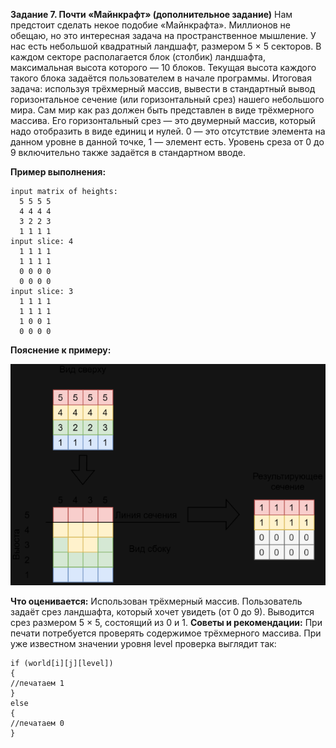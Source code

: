 **Задание 7. Почти «Майнкрафт» (дополнительное задание)**
Нам предстоит сделать некое подобие «Майнкрафта». Миллионов не обещаю, но это интересная
задача на пространственное мышление. У нас есть небольшой квадратный ландшафт, размером
5 × 5 секторов. В каждом секторе располагается блок (столбик) ландшафта, максимальная
высота которого — 10 блоков. Текущая высота каждого такого блока задаётся пользователем
в начале программы. Итоговая задача: используя трёхмерный массив, вывести в стандартный
вывод горизонтальное сечение (или горизонтальный срез) нашего небольшого мира. Сам мир
как раз должен быть представлен в виде трёхмерного массива. Его горизонтальный срез — это
двумерный массив, который надо отобразить в виде единиц и нулей. 0 — это отсутствие элемента
на данном уровне в данной точке, 1 — элемент есть. Уровень среза от 0 до 9 включительно
также задаётся в стандартном вводе.

**Пример выполнения:**
```
input matrix of heights:
  5 5 5 5
  4 4 4 4
  3 2 2 3
  1 1 1 1
input slice: 4
  1 1 1 1
  1 1 1 1
  0 0 0 0
  0 0 0 0
input slice: 3
  1 1 1 1
  1 1 1 1
  1 0 0 1
  0 0 0 0
```
**Пояснение к примеру:**

![img_1.png](img_1.png) 

**Что оценивается:**
Использован трёхмерный массив.
Пользователь задаёт срез ландшафта, который хочет увидеть (от 0 до 9).
Выводится срез размером 5 × 5, состоящий из 0 и 1.
**Советы и рекомендации:**
При печати потребуется проверять содержимое трёхмерного массива. При уже известном значении
уровня level проверка выглядит так:
```
if (world[i][j][level]) 
{ 
//печатаем 1 
} 
else 
{ 
//печатаем 0 
}
```